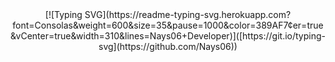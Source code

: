 <div align="center">
  [![Typing SVG](https://readme-typing-svg.herokuapp.com?font=Consolas&weight=600&size=35&pause=1000&color=389AF7&center=true&vCenter=true&width=310&lines=Nays06+Developer)]([https://git.io/typing-svg](https://github.com/Nays06))
</div>
